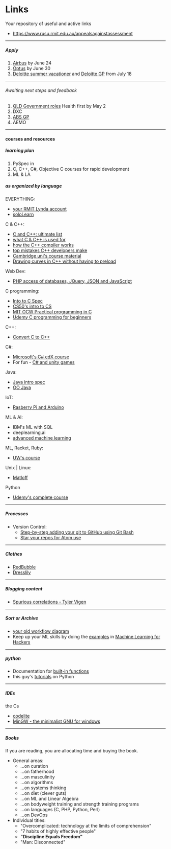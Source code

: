 # Links

Your repository of useful and active links

* https://www.rusu.rmit.edu.au/appealsagainstassessment

---

##### Apply

1. [Airbus](https://gradaustralia.com.au/airbus-australia-pacific-engineering-graduate-program-2019) by June 24
1. [Optus](https://gradaustralia.com.au/optus-2019-graduate-program) by June 30
1. [Deloitte summer vacationer](https://gradaustralia.com.au/deloitte-20182019-summer-vacation-program) and [Deloitte GP](https://gradaustralia.com.au/deloitte-2019-graduate-program) from July 18

---

###### Awaiting next steps and feedback

1. [QLD Government roles](https://www.qld.gov.au/jobs/finding/graduates/opportunities/recent-graduates) Health first by May 2
1. DXC
1. [ABS GP](https://gradaustralia.com.au/abs-2019-graduate-development-program)
1. AEMO

---

#### courses and resources

##### learning plan

1. PySpec in
1. C, C++, C#, Objective C courses for rapid development
1. ML & LA

##### as organized by language

EVERYTHING:

* [your RMIT Lynda account](https://www.lynda.com/)
* [soloLearn](https://www.sololearn.com/Courses/)

C & C++:

* [C and C++: ultimate list](https://www.toptal.com/c/the-ultimate-list-of-resources-to-learn-c-and-c-plus-plus)
* [what C & C++ is used for](https://www.toptal.com/c/after-all-these-years-the-world-is-still-powered-by-c-programming)
* [how the C++ compiler works](https://www.toptal.com/c-plus-plus/c-plus-plus-understanding-compilation)
* [top mistakes C++ developers make](https://www.toptal.com/c-plus-plus/top-10-common-c-plus-plus-developer-mistakes)
* [Cambridge uni's course material](http://www-h.eng.cam.ac.uk/help/tpl/languages/C%2B%2B.html)
* [Drawing curves in C++ without having to preload](https://www.toptal.com/c-plus-plus/rounded-corners-bezier-curves-qpainter)

Web Dev:

* [PHP access of databases, JQuery, JSON and JavaScript](https://www.coursera.org/specializations/web-applications)

C programming:

* [Into to C Spec](https://www.coursera.org/specializations/c-programming)
* [CS50's intro to CS](https://www.edx.org/course/cs50s-introduction-computer-science-harvardx-cs50x)
* [MIT OCW Practical programming in C](https://ocw.mit.edu/courses/electrical-engineering-and-computer-science/6-087-practical-programming-in-c-january-iap-2010/)
* [Udemy C programming for beginners](https://www.udemy.com/c-programming-for-beginners/)

C++:

* [Convert C to C++](https://www.coursera.org/learn/c-plus-plus-a)

C#:

* [Microsoft's C# edX course](https://www.edx.org/course/programming-c-microsoft-dev204x-3)
* For fun - [C# and unity games](https://www.coursera.org/specializations/programming-unity-game-development)

Java:

* [Java intro spec](https://www.coursera.org/specializations/java-programming)
* [OO Java](https://www.coursera.org/specializations/java-object-oriented)

IoT:

* [Rasberry Pi and Arduino](https://www.coursera.org/specializations/iot)

ML & AI:

* IBM's ML with SQL
* deeplearning.ai
* [advanced machine learning](https://www.coursera.org/specializations/aml)

ML, Racket, Ruby:

* [UW's course](https://www.coursera.org/learn/programming-languages)

Unix | Linux:

* [Matloff](http://heather.cs.ucdavis.edu/~matloff/unix.html)

Python

* [Udemy's complete course](https://www.udemy.com/complete-python-bootcamp/?gclid=CjwKCAjw6djYBRB8EiwAoAF6oSduTJeH4y1Tzu8tfh-Jjo1TJN9rAUFtUwv_xeETmll0uxb7HiFS-xoCw10QAvD_BwE&utm_medium=udemyads&utm_source=youtube&utm_content=Overlay&utm_campaign=NEW-YT-PROS-SQA-TECH-Python-EN-ENG_._ci_567828_._sl_ENG_._vi_TECH_._vc_3_._sd_All_._la_EN_._&utm_term=_._ag_45869647637_._ad_255202009628_._de_c_._dm__._pl_youtube.com_._ti__._li_9071869_._pd__._)

---

##### Processes

* Version Control:
    * [Step-by-step adding your git to GitHub using Git Bash](https://help.github.com/articles/adding-an-existing-project-to-github-using-the-command-line/)
    * [Star your repos for Atom use](https://help.github.com/articles/why-are-my-contributions-not-showing-up-on-my-profile/)

---

##### Clothes

* [RedBubble](https://www.redbubble.com/people/charlesluchetti/favorites?ref=account-nav-dropdown&asc=u)
* [Dresslily](https://www.dresslily.com/men-b-173.html)

---

##### Blogging content

* [Spurious correlations - Tyler Vigen](http://www.tylervigen.com/spurious-correlations)

---

##### Sort or Archive

* [your old workflow diagram](https://www.draw.io/#G0ByP74Vqw_jXzd192ZFI1dWZKZzg)
* Keep up your ML skills by doing the [examples](https://github.com/johnmyleswhite/ML_for_Hackers) in [Machine Learning for Hackers](http://shop.oreilly.com/product/0636920018483.do)

---

##### python

* Documentation for [built-in functions](https://docs.python.org/2/library/functions.html#type)
* this guy's [tutorials](https://www.youtube.com/channel/UCfzlCWGWYyIQ0aLC5w48gBQ) on Python

---

##### IDEs

the Cs

* [codelite](https://codelite.org/)
* [MinGW - the minimalist GNU for windows](http://www.mingw.org/)
---

##### Books

If you are reading, you are allocating time and buying the book.

* General areas:
    * ...on curation
    * ...on fatherhood
    * ...on masculinity
    * ...on algorithms
    * ...on systems thinking
    * ...on diet (clever guts)
    * ...on ML and Linear Algebra
    * ...on bodyweight training and strength training programs
    * ...on languages (C, PHP, Python, Perl)
    * ...on DevOps
* Individual titles:
    * "Overcomplicated: technology at the limits of comprehension"
    * "7 habits of highly effective people"
    * **"Discipline Equals Freedom"**
    * "Man: Disconnected"
